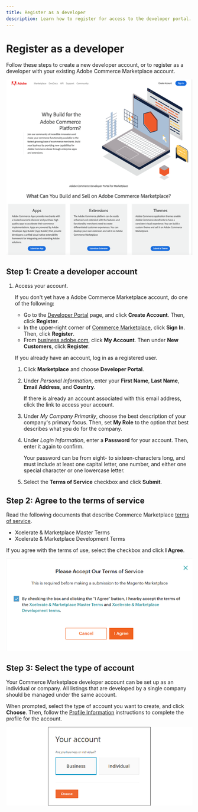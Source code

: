 ```yaml
---
title: Register as a developer
description: Learn how to register for access to the developer portal.
---
```


# Register as a developer

Follow these steps to create a new developer account, or to register as a developer with your existing Adobe Commerce Marketplace account.

![](../sellers/_images/developer-portal.png)

## Step 1: Create a developer account

1. Access your account.

   If you don't yet have a Adobe Commerce Marketplace account, do one of the following:

   -  Go to the [Developer Portal](https://developer.magento.com) page, and click **Create  Account**. Then, click **Register**.
   -  In the upper-right corner of [Commerce Marketplace](https://marketplace.magento.com), click **Sign In**. Then, click **Register**.
   -  From [business.adobe.com](https://business.adobe.com), click **My Account**. Then under **New Customers**, click **Register**.

   If you already have an account, log in as a registered user.

   1. Click **Marketplace** and choose **Developer Portal**.

   1. Under _Personal Information_, enter your **First Name**, **Last Name**, **Email Address**, and **Country**.

      If there is already an account associated with this email address, click the link to access your account.

   1. Under _My Company Primarily_, choose the best description of your company's primary focus. Then, set **My Role** to the option that best describes what you do for the company.

   1. Under _Login Information_, enter a **Password** for your account. Then, enter it again to confirm.

      Your password can be from eight- to sixteen-characters long, and must include at least one capital letter, one number, and either one special character or one lowercase letter.

   1. Select the **Terms of Service** checkbox and click **Submit**.

## Step 2: Agree to the terms of service

Read the following documents that describe Commerce Marketplace [terms of service](https://magento.com/legal/terms/marketplace-xcelerate).

-  Xcelerate & Marketplace Master Terms
-  Xcelerate & Marketplace Development Terms

If you agree with the terms of use, select the checkbox and click **I Agree**.

![](../sellers/_images/terms-of-service.png)

## Step 3: Select the type of account

Your Commerce Marketplace developer account can be set up as an individual or company. All listings that are developed by a single company should be managed under the same account.

When prompted, select the type of account you want to create, and click **Choose**. Then, follow the [Profile Information](./profile-information.md) instructions to complete the profile for the account.

![](../sellers/_images/account-type-business.png)
